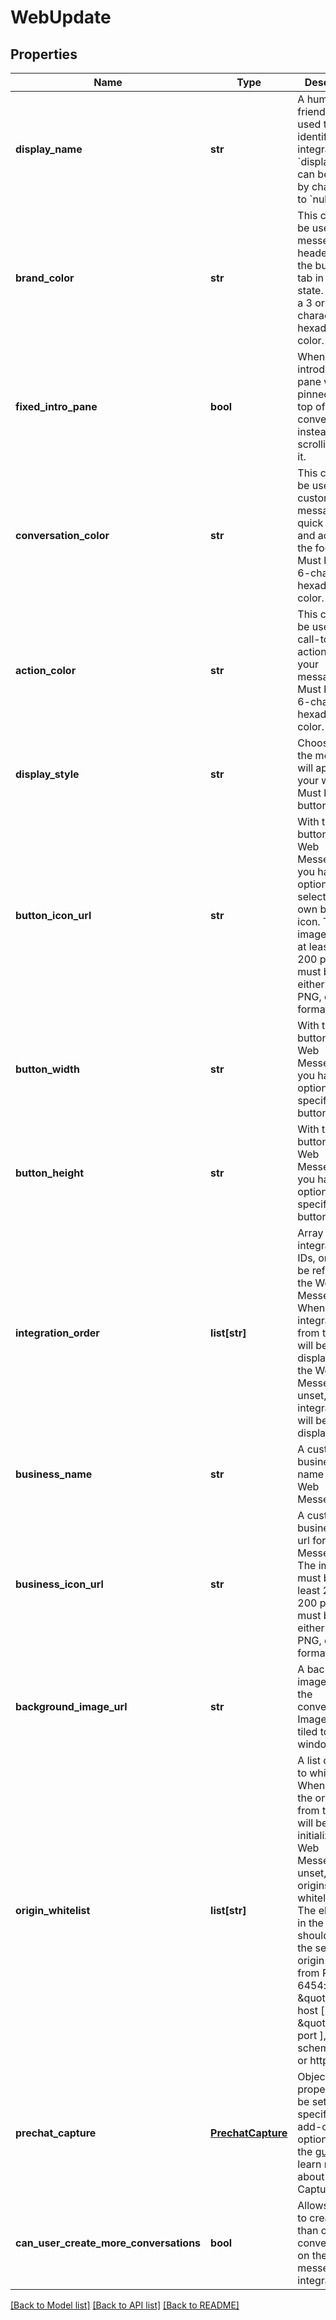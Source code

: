 # WebUpdate

## Properties
Name | Type | Description | Notes
------------ | ------------- | ------------- | -------------
**display_name** | **str** | A human-friendly name used to identify the integration. &#x60;displayName&#x60; can be unset by changing it to &#x60;null&#x60;. | [optional] 
**brand_color** | **str** | This color will be used in the messenger header and the button or tab in idle state. Must be a 3 or 6-character hexadecimal color. | [optional] [default to '65758e']
**fixed_intro_pane** | **bool** | When true, the introduction pane will be pinned at the top of the conversation instead of scrolling with it. | [optional] [default to False]
**conversation_color** | **str** | This color will be used for customer messages, quick replies and actions in the footer. Must be a 3 or 6-character hexadecimal color. | [optional] [default to '0099ff']
**action_color** | **str** | This color will be used for call-to-actions inside your messages. Must be a 3 or 6-character hexadecimal color. | [optional] [default to '0099ff']
**display_style** | **str** | Choose how the messenger will appear on your website. Must be either button or tab. | [optional] [default to 'button']
**button_icon_url** | **str** | With the button style Web Messenger, you have the option of selecting your own button icon. The image must be at least 200 x 200 pixels and must be in either JPG, PNG, or GIF format. | [optional] 
**button_width** | **str** | With the button style Web Messenger, you have the option of specifying the button width. | [optional] [default to '58']
**button_height** | **str** | With the button style Web Messenger, you have the option of specifying the button height. | [optional] [default to '58']
**integration_order** | **list[str]** | Array of integration IDs, order will be reflected in the Web Messenger. When set, only integrations from this list will be displayed in the Web Messenger. If unset, all integrations will be displayed. | [optional] 
**business_name** | **str** | A custom business name for the Web Messenger. | [optional] 
**business_icon_url** | **str** | A custom business icon url for the Web Messenger. The image must be at least 200 x 200 pixels and must be in either JPG, PNG, or GIF format. | [optional] 
**background_image_url** | **str** | A background image url for the conversation. Image will be tiled to fit the window. | [optional] 
**origin_whitelist** | **list[str]** | A list of origins to whitelist. When set, only the origins from this list will be able to initialize the Web Messenger. If unset, all origins are whitelisted. The elements in the list should follow the serialized-origin format from RFC 6454: scheme \&quot;://\&quot; host [ \&quot;:\&quot; port ], where scheme is http or https.  | [optional] 
**prechat_capture** | [**PrechatCapture**](PrechatCapture.md) | Object whose properties can be set to specify the add-on’s options. See the [guide](https://docs.smooch.io/guide/web-messenger/#prechat-capture) to learn more about Prechat Capture. | [optional] 
**can_user_create_more_conversations** | **bool** | Allows users to create more than one conversation on the web messenger integration. | [optional] 

[[Back to Model list]](../README.md#documentation-for-models) [[Back to API list]](../README.md#documentation-for-api-endpoints) [[Back to README]](../README.md)


